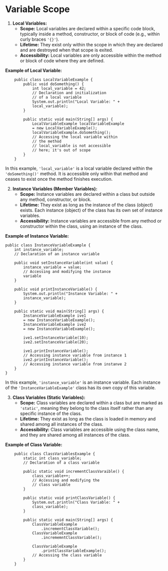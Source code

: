 # Variable Scope

1. **Local Variables:**
   - **Scope:** Local variables are declared within a
   specific code block, typically inside a method,
   constructor, or block of code (e.g., within curly
   braces `'{}'`).
   - **Lifetime:** They exist only within the scope
   in which they are declared and are destroyed when
   that scope is exited.
   - **Accessibility:** Local variables are only
   accessible within the method or block of code where
   they are defined.

**Example of Local Variable:**
```
    public class LocalVariableExample {
        public void doSomething() {
            int local_variable = 42;
            // Declaration and initialization
            // of a local variable
            System.out.println("Local Variable: " +
            local_variable);
        }
        
        public static void main(String[] args) {
            LocalVariableExample localVariableExample
            = new LocalVariableExample();
            localVariableExample.doSomething();
            // Accessing the local variable within
            // the method
            // local_variable is not accessible
            // here; it's out of scope
        }
    }
```
In this example, `'local_variable'` is a local
variable declared within the `'doSomething()'` method.
It is accessible only within that method and ceases
to exist once the method finishes execution.

2. **Instance Variables (Member Variables):**
   - **Scope:** Instance variables are declared 
   within a class but outside any method, constructor,
   or block.
   - **Lifetime:** They exist as long as the instance
   of the class (object) exists. Each instance (object)
   of the class has its own set of instance variables.
   - **Accessibility:** Instance variables are
   accessible from any method or constructor within
   the class, using an instance of the class.

**Example of Instance Variable:**
```
public class InstanceVariableExample {
    int instance_variable;
    // Declaration of an instance variable
    
    public void setInstanceVariable(int value) {
        instance_variable = value;
        // Accessing and modifying the instance
        variable
    }
    
    public void printInstanceVariable() {
        System.out.println("Instance Variable: " +
        instance_variable);
    }
    
    public static void main(String[] args) {
        InstanceVariableExample ive1
        = new InstanceVariableExample();
        InstanceVariableExample ive2
        = new InstanceVariableExample();
        
        ive1.setInstanceVariable(10);
        ive2.setInstanceVariable(20);
        
        ive1.printInstanceVariable();
        // Accessing instance variable from instance 1
        ive2.printInstanceVariable();
        // Accessing instance variable from instanve 2
    }
}
```
In this example, `'instance_variable'` is an instance
variable. Each instance of the `'InstanceVariableExample'`
class has its own copy of this variable.

3. **Class Variables (Static Variables):**
   - **Scope:** Class variables are declared within a
   class but are marked as `'static'`, meaning they
   belong to the class itself rather than any specific
   instance of the class.
   - **Lifetime:** They exist as long as the class
   is loaded in memory and shared among all instances
   of the class.
   - **Accessibility:** Class variables are accessible
   using the class name, and they are shared among
   all instances of the class.

**Example of Class Variable:**
```
    public class ClassVariablesExample {
        static int class_variable;
        // Declaration of a class variable
        
        public static void incrementClassVaraible() {
            class_variable++;
            // Accessing and modifying the
            // class variable
        }
        
        public static void printClassVariable() {
            System.out.println("Class Variable: " +
            class_variable);
        }
        
        public static void main(String[] args) {
            ClassVariableExample
                .incrementClassVariable();
            ClassVariableExample
                .incrememntClassVariable();
                
            ClassVariableExample
                .printClassVariableExample();
            // Accessing the class variable
        }
    }
```
